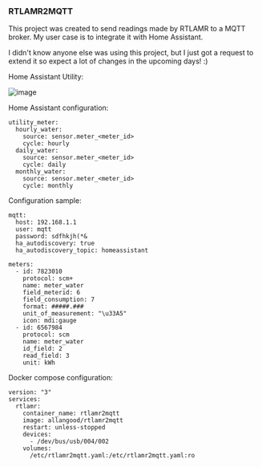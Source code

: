 ### RTLAMR2MQTT
This project was created to send readings made by RTLAMR to a MQTT broker.
My user case is to integrate it with Home Assistant.

I didn't know anyone else was using this project, but I just got a request to extend it so expect a lot of changes in the upcoming days! :)

Home Assistant Utility:

![image](https://user-images.githubusercontent.com/757086/117556120-207bd200-b02b-11eb-9149-58eaf9c6c4ea.png)


Home Assistant configuration:
```
utility_meter:
  hourly_water:
    source: sensor.meter_<meter_id>
    cycle: hourly
  daily_water:
    source: sensor.meter_<meter_id>
    cycle: daily
  monthly_water:
    source: sensor.meter_<meter_id>
    cycle: monthly
```

Configuration sample:
```
mqtt:
  host: 192.168.1.1
  user: mqtt
  password: sdfhkjh(*&
  ha_autodiscovery: true
  ha_autodiscovery_topic: homeassistant

meters:
  - id: 7823010
    protocol: scm+
    name: meter_water
    field_meterid: 6
    field_consumption: 7
    format: #####.###
    unit_of_measurement: "\u33A5"
    icon: mdi:gauge
  - id: 6567984
    protocol: scm
    name: meter_water
    id_field: 2
    read_field: 3
    unit: kWh
```

Docker compose configuration:
```
version: "3"
services:
  rtlamr:
    container_name: rtlamr2mqtt
    image: allangood/rtlamr2mqtt
    restart: unless-stopped
    devices:
      - /dev/bus/usb/004/002
    volumes:
      /etc/rtlamr2mqtt.yaml:/etc/rtlamr2mqtt.yaml:ro
